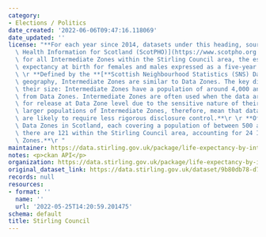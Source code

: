 ```yaml
---
category:
- Elections / Politics
date_created: '2022-06-06T09:47:16.118069'
date_updated: ''
license: "**For each year since 2014, datasets under this heading, sourced from [Public\
  \ Health Information for Scotland (ScotPHO)](https://www.scotpho.org.uk/), show,\
  \ for all Intermediate Zones within the Stirling Council area, the estimated life\
  \ expectancy at birth for females and males expressed as a five-year average.**\r\
  \ \r **Defined by the **[**Scottish Neighbourhood Statistics (SNS) Data Zone 2011**](https://www.scotlandscensus.gov.uk/variables-classification/sns-data-zone-2011#:~:text=The%20data%20zone%20geography%20covers,around%20500%20to%201%2C000%20residents.)**\
  \ geography, Intermediate Zones are similar to Data Zones. The key difference is\
  \ their size: Intermediate Zones have a population of around 4,000 and are built\
  \ from Data Zones. Intermediate Zones are often used when the data are not suitable\
  \ for release at Data Zone level due to the sensitive nature of their content. The\
  \ larger populations of Intermediate Zones, therefore, mean that data published\
  \ are likely to require less rigorous disclosure control.**\r \r **Of the 6,976\
  \ Data Zones in Scotland, each covering a population of between 500 and 1000 residents,\
  \ there are 121 within the Stirling Council area, accounting for 24 Intermediate\
  \ Zones.**\r "
maintainer: https://data.stirling.gov.uk/package/life-expectancy-by-intermediate-zone
notes: <p>ckan API</p>
organization: https://data.stirling.gov.uk/package/life-expectancy-by-intermediate-zone
original_dataset_link: https://data.stirling.gov.uk/dataset/9b80db78-d7c3-46af-9faa-0afcc1e61bf2/resource/0508fb93-75b1-46cf-ae1a-5a951525500a/download/20220602-stirling-life-expectancy-by-intermediate-zone-2018.csv
records: null
resources:
- format: ''
  name: ''
  url: '2022-05-25T14:20:59.201475'
schema: default
title: Stirling Council
---
```

